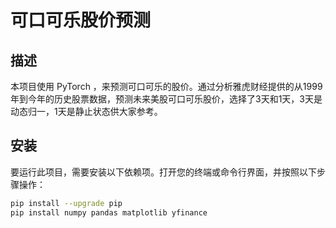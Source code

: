 # 可口可乐股价预测

## 描述

本项目使用 PyTorch ，来预测可口可乐的股价。通过分析雅虎财经提供的从1999年到今年的历史股票数据，预测未来美股可口可乐股价，选择了3天和1天，3天是动态归一，1天是静止状态供大家参考。

## 安装

要运行此项目，需要安装以下依赖项。打开您的终端或命令行界面，并按照以下步骤操作：



```bash
pip install --upgrade pip
pip install numpy pandas matplotlib yfinance
```
